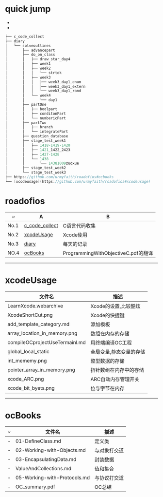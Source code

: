 # quick jump


* 
* 

```Objective-c
├── c_code_collect
├── diary
│   └── solveoutlines
│       ├── advancepart
│       ├── do_on_class
│       │   ├── draw_star_day4
│       │   ├── week1
│       │   ├── week2
│       │   │   └── strtok
│       │   ├── week3
│       │   │   ├── week3_day1_enum
│       │   │   ├── week3_day1_extern
│       │   │   └── week3_day1_rand
│       │   └── week4
│       │       └── day1
│       ├── partOne
│       │   ├── boolpart
│       │   ├── conditonPart
│       │   └── numbericPart
│       ├── partTwo
│       │   ├── branch
│       │   └── integratePart
│       ├── question_database
│       ├── stage_test_week1
│       │   ├── 1418-1419-1420
│       │   ├── 1421_1422_2423
│       │   ├── 1427-1428
│       │   └── 1438
│       │       └── 14381009zuoxue
│       ├── stage_test_week2
│       └── stage_test_week3
├── https://github.com/urmyfaith/roadofios#ocbooks
└── [xcodeusage](https://github.com/urmyfaith/roadofios#xcodeusage)

```


# roadofios

| ~ | A | B |
| ------------ | ------------- | ------------ |
| No.1 | [c_code_collect](https://github.com/urmyfaith/roadofios/tree/master/c_code_collect)  | C语言代码收集 |
| No.2 | [xcodeUsage](https://github.com/urmyfaith/roadofios/tree/master/xcodeUsage)  | Xcode使用 |
| No.3| [diary](https://github.com/urmyfaith/roadofios/tree/master/diary)|每天的记录|
| NO.4| [ocBooks](https://github.com/urmyfaith/roadofios/tree/master/ocBooks)|ProgrammingWithObjectiveC.pdf的翻译|


---
# xcodeUsage

| 文件名 |描述 |
| ------------- | ------------ |
| LearnXcode.webarchive | Xcode的设置,比较酷炫 |
| XcodeShortCut.png| Xcode的快捷键|
|add_template_category.md|添加模板|
|array_location_in_memory.png|数组在内存的存储|
|compileOCprojectUseTermainl.md|用终端编译OC工程|
|global_local_static|全局变量,静态变量的存储|
|int_mememy.png| 整型数据的存储|
|pointer_array_in_memory.png|指针数组在内存中的存储|
|xcode_ARC.png|ARC自动内存管理开关|
|xcode_bit_byets.png|位与字节在内存|

---

# ocBooks


| ~ | 文件名 | 描述 |
| ------------ | ------------- | ------------ |
| - |     01-DefineClass.md   | 定义类|
| -| 02-Working-with-Objects.md   | 与对象打交道 |
|-|03-EncapsulatingData.md | 封装数据|
|-| ValueAndCollections.md| 值和集合|
|-|05-Working-with-Protocols.md  | 与协议打交道|
|-| OC_summary.pdf| OC总结|


     
            
                        


                  
                        
